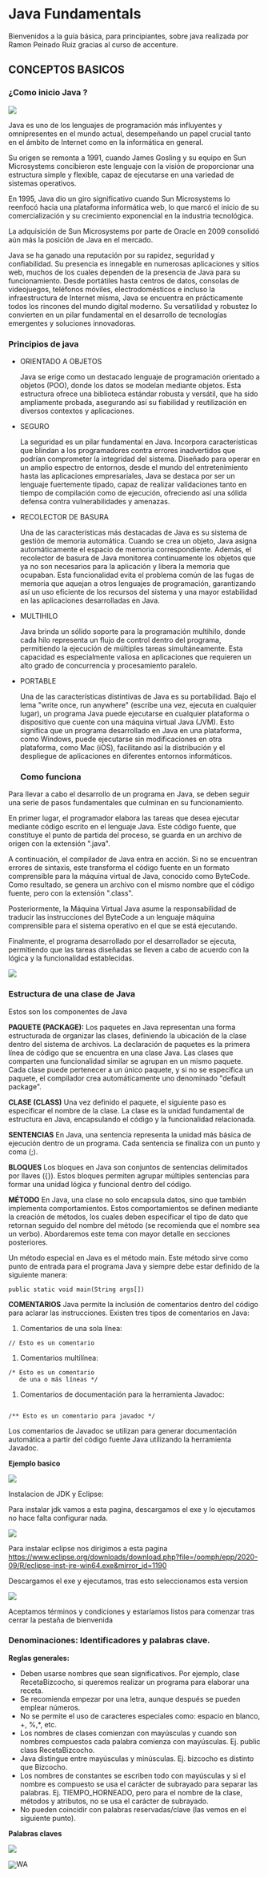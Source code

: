 

# Java Fundamentals

Bienvenidos a la guía básica, para principiantes, sobre java realizada por Ramon Peinado Ruiz gracias al curso de accenture.



## CONCEPTOS BASICOS

### ¿Como inicio Java ?

<img align="center" src="/img/1ºimagenn.PNG"  />

Java es uno de los lenguajes de programación más influyentes y omnipresentes en el mundo actual, desempeñando un papel crucial tanto en el ámbito de Internet como en la informática en general.

Su origen se remonta a 1991, cuando James Gosling y su equipo en Sun Microsystems concibieron este lenguaje con la visión de proporcionar una estructura simple y flexible, capaz de ejecutarse en una variedad de sistemas operativos.

En 1995, Java dio un giro significativo cuando Sun Microsystems lo reenfocó hacia una plataforma informática web, lo que marcó el inicio de su comercialización y su crecimiento exponencial en la industria tecnológica.

La adquisición de Sun Microsystems por parte de Oracle en 2009 consolidó aún más la posición de Java en el mercado.

Java se ha ganado una reputación por su rapidez, seguridad y confiabilidad. Su presencia es innegable en numerosas aplicaciones y sitios web, muchos de los cuales dependen de la presencia de Java para su funcionamiento. Desde portátiles hasta centros de datos, consolas de videojuegos, teléfonos móviles, electrodomésticos e incluso la infraestructura de Internet misma, Java se encuentra en prácticamente todos los rincones del mundo digital moderno. Su versatilidad y robustez lo convierten en un pilar fundamental en el desarrollo de tecnologías emergentes y soluciones innovadoras.

### Principios de java

- ORIENTADO A OBJETOS

   Java se erige como un destacado lenguaje de programación orientado a objetos (POO), donde los datos se modelan mediante objetos. Esta estructura ofrece una biblioteca estándar robusta y versátil, que ha sido ampliamente probada, asegurando así su fiabilidad y reutilización en diversos contextos y aplicaciones.

- SEGURO 

  La seguridad es un pilar fundamental en Java. Incorpora características que blindan a los programadores contra errores inadvertidos que podrían comprometer la integridad del sistema. Diseñado para operar en un amplio espectro de entornos, desde el mundo del entretenimiento hasta las aplicaciones empresariales, Java se destaca por ser un lenguaje fuertemente tipado, capaz de realizar validaciones tanto en tiempo de compilación como de ejecución, ofreciendo así una sólida defensa contra vulnerabilidades y amenazas.

- RECOLECTOR DE BASURA 

  Una de las características más destacadas de Java es su sistema de gestión de memoria automática. Cuando se crea un objeto, Java asigna automáticamente el espacio de memoria correspondiente. Además, el recolector de basura de Java monitorea continuamente los objetos que ya no son necesarios para la aplicación y libera la memoria que ocupaban. Esta funcionalidad evita el problema común de las fugas de memoria que aquejan a otros lenguajes de programación, garantizando así un uso eficiente de los recursos del sistema y una mayor estabilidad en las aplicaciones desarrolladas en Java.

- MULTIHILO 

  Java brinda un sólido soporte para la programación multihilo, donde cada hilo representa un flujo de control dentro del programa, permitiendo la ejecución de múltiples tareas simultáneamente. Esta capacidad es especialmente valiosa en aplicaciones que requieren un alto grado de concurrencia y procesamiento paralelo.

- PORTABLE 

  Una de las características distintivas de Java es su portabilidad. Bajo el lema "write once, run anywhere" (escribe una vez, ejecuta en cualquier lugar), un programa Java puede ejecutarse en cualquier plataforma o dispositivo que cuente con una máquina virtual Java (JVM). Esto significa que un programa desarrollado en Java en una plataforma, como Windows, puede ejecutarse sin modificaciones en otra plataforma, como Mac (iOS), facilitando así la distribución y el despliegue de aplicaciones en diferentes entornos informáticos.

  ### Como funciona

Para llevar a cabo el desarrollo de un programa en Java, se deben seguir una serie de pasos fundamentales que culminan en su funcionamiento.

En primer lugar, el programador elabora las tareas que desea ejecutar mediante código escrito en el lenguaje Java. Este código fuente, que constituye el punto de partida del proceso, se guarda en un archivo de origen con la extensión ".java".

A continuación, el compilador de Java entra en acción. Si no se encuentran errores de sintaxis, este transforma el código fuente en un formato comprensible para la máquina virtual de Java, conocido como ByteCode. Como resultado, se genera un archivo con el mismo nombre que el código fuente, pero con la extensión ".class".

Posteriormente, la Máquina Virtual Java asume la responsabilidad de traducir las instrucciones del ByteCode a un lenguaje máquina comprensible para el sistema operativo en el que se está ejecutando.

Finalmente, el programa desarrollado por el desarrollador se ejecuta, permitiendo que las tareas diseñadas se lleven a cabo de acuerdo con la lógica y la funcionalidad establecidas.

<img align="center" src="/img/2ºimagenn.PNG"  />

### Estructura de una clase de Java

Estos son los componentes de Java

**PAQUETE (PACKAGE):** Los paquetes en Java representan una forma estructurada de organizar las clases, definiendo la ubicación de la clase dentro del sistema de archivos. La declaración de paquetes es la primera línea de código que se encuentra en una clase Java. Las clases que comparten una funcionalidad similar se agrupan en un mismo paquete. Cada clase puede pertenecer a un único paquete, y si no se especifica un paquete, el compilador crea automáticamente uno denominado "default package".

**CLASE (CLASS)** Una vez definido el paquete, el siguiente paso es especificar el nombre de la clase. La clase es la unidad fundamental de estructura en Java, encapsulando el código y la funcionalidad relacionada.

**SENTENCIAS** En Java, una sentencia representa la unidad más básica de ejecución dentro de un programa. Cada sentencia se finaliza con un punto y coma (;).

**BLOQUES** Los bloques en Java son conjuntos de sentencias delimitados por llaves ({}). Estos bloques permiten agrupar múltiples sentencias para formar una unidad lógica y funcional dentro del código.

**MÉTODO** En Java, una clase no solo encapsula datos, sino que también implementa comportamientos. Estos comportamientos se definen mediante la creación de métodos, los cuales deben especificar el tipo de dato que retornan seguido del nombre del método (se recomienda que el nombre sea un verbo). Abordaremos este tema con mayor detalle en secciones posteriores.

Un método especial en Java es el método main. Este método sirve como punto de entrada para el programa Java y siempre debe estar definido de la siguiente manera:

```
public static void main(String args[])
```

**COMENTARIOS** Java permite la inclusión de comentarios dentro del código para aclarar las instrucciones. Existen tres tipos de comentarios en Java:

1. Comentarios de una sola línea:

```
// Esto es un comentario
```

1. Comentarios multilínea:

```
/* Esto es un comentario
   de una o más líneas */
```

1. Comentarios de documentación para la herramienta Javadoc:

```

/** Esto es un comentario para javadoc */
```

Los comentarios de Javadoc se utilizan para generar documentación automática a partir del código fuente Java utilizando la herramienta Javadoc.

**Ejemplo basico**

<img align="center" src="/img/3ºimagenn.PNG"  />

Instalacion de JDK y Eclipse:

Para instalar jdk vamos a esta pagina, descargamos el exe y lo ejecutamos no hace falta configurar nada.

<img align="center" src="/img/5ºimagenn.PNG"  />

Para instalar eclipse nos dirigimos a esta pagina https://www.eclipse.org/downloads/download.php?file=/oomph/epp/2020-09/R/eclipse-inst-jre-win64.exe&mirror_id=1190

Descargamos el exe y ejecutamos, tras esto seleccionamos esta version







<img align="center" src="/img/4ºimagenn.PNG"  />

Aceptamos términos y condiciones y estaríamos listos para comenzar tras cerrar la pestaña de bienvenida

### Denominaciones: Identificadores y palabras clave.

**Reglas generales:**

- Deben usarse nombres que sean significativos. Por ejemplo, clase RecetaBizcocho, si queremos realizar un programa para elaborar una receta.
- Se recomienda empezar por una letra, aunque después se pueden emplear números.
- No se permite el uso de caracteres especiales como: espacio en blanco, +, %,*, etc.
- Los nombres de clases comienzan con mayúsculas y cuando son nombres compuestos cada palabra comienza con mayúsculas. Ej. public class RecetaBizcocho.
- Java distingue entre mayúsculas y minúsculas. Ej. bizcocho es distinto que Bizcocho.
- Los nombres de constantes se escriben todo con mayúsculas y si el nombre es compuesto se usa el carácter de subrayado para separar las palabras. Ej. TIEMPO_HORNEADO, pero para el nombre de la clase, métodos y atributos, no se usa el carácter de subrayado.
- No pueden coincidir con palabras reservadas/clave (las vemos en el siguiente punto).

**Palabras claves**

<img align="center" src="/img/7ºimagenn.PNG"  />

<img align="center" src="/img/8ºimagenn.PNG"  />WA
